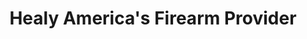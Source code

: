 ---
title: "Healy America's Firearm Provider"
url: /tempe/healy-americas-firearm-provider/
shop: Waffen
---